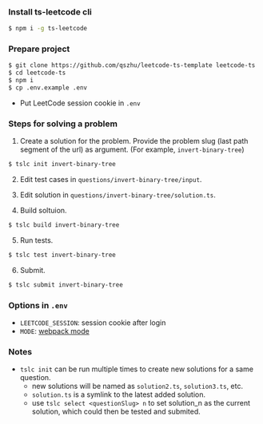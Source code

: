 ### Install ts-leetcode cli

```bash
$ npm i -g ts-leetcode
```

### Prepare project

```bash
$ git clone https://github.com/qszhu/leetcode-ts-template leetcode-ts
$ cd leetcode-ts
$ npm i
$ cp .env.example .env
```

* Put LeetCode session cookie in `.env`

### Steps for solving a problem

1. Create a solution for the problem. Provide the problem slug (last path segment of the url) as argument. (For example, `invert-binary-tree`)

```bash
$ tslc init invert-binary-tree
```

2. Edit test cases in `questions/invert-binary-tree/input`.

3. Edit solution in `questions/invert-binary-tree/solution.ts`.

4. Build soltuion.

```bash
$ tslc build invert-binary-tree
```

5. Run tests.

```bash
$ tslc test invert-binary-tree
```

6. Submit.

```bash
$ tslc submit invert-binary-tree
```

### Options in `.env`

* `LEETCODE_SESSION`: session cookie after login
* `MODE`: [webpack mode](https://webpack.js.org/configuration/mode/)

### Notes

* `tslc init` can be run multiple times to create new solutions for a same question.
  * new solutions will be named as `solution2.ts`, `solution3.ts`, etc.
  * `solution.ts` is a symlink to the latest added solution.
  * use `tslc select <questionSlug> n` to set solution_n as the current solution, which could then be tested and submited.
